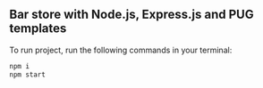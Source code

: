 
## Bar store with Node.js, Express.js and PUG templates

To run project, run the following commands in your terminal:

```bash
npm i
npm start
```

